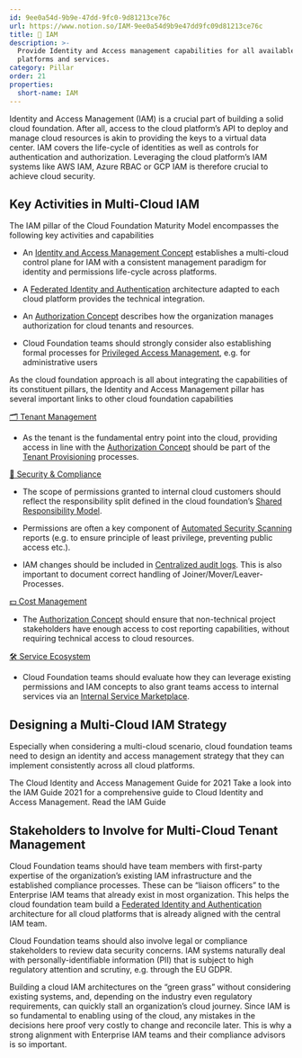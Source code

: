 ```yaml
---
id: 9ee0a54d-9b9e-47dd-9fc0-9d81213ce76c
url: https://www.notion.so/IAM-9ee0a54d9b9e47dd9fc09d81213ce76c
title: 🔐 IAM
description: >-
  Provide Identity and Access management capabilities for all available cloud
  platforms and services.
category: Pillar
order: 21
properties:
  short-name: IAM
---
```


Identity and Access Management (IAM) is a crucial part of building a solid cloud foundation. After all, access to the cloud platform’s API to deploy and manage cloud resources is akin to providing the keys to a virtual data center. IAM covers the life-cycle of identities as well as controls for authentication and authorization. Leveraging the cloud platform’s IAM systems like AWS IAM, Azure RBAC or GCP IAM is therefore crucial to achieve cloud security.

## Key Activities in Multi-Cloud IAM

The IAM pillar of the Cloud Foundation Maturity Model encompasses the following key activities and capabilities

- An [Identity and Access Management Concept](./identity-and-access-management-concept.md) establishes a multi-cloud control plane for IAM with a consistent management paradigm for identity and permissions life-cycle across platforms.

- A [Federated Identity and Authentication](./federated-identity-and-authentication.md) architecture adapted to each cloud platform provides the technical integration.

- An [Authorization Concept](./authorization-concept.md) describes how the organization manages authorization for cloud tenants and resources. 

- Cloud Foundation teams should strongly consider also establishing formal processes for [Privileged Access Management](./privileged-access-management.md), e.g. for administrative users

As the cloud foundation approach is all about integrating the capabilities of its constituent pillars, the Identity and Access Management pillar has several important links to other cloud foundation capabilities

[🗂 Tenant Management](../tenant-management/readme.md) 

- As the tenant is the fundamental entry point into the cloud, providing access in line with the [Authorization Concept](./authorization-concept.md) should be part of the [Tenant Provisioning](../tenant-management/tenant-provisioning.md) processes.

[🔖 Security & Compliance](../security-and-compliance/readme.md) 

- The scope of permissions granted to internal cloud customers should reflect the responsibility split defined in the cloud foundation’s [Shared Responsibility Model](../security-and-compliance/shared-responsibility-model.md).

- Permissions are often a key component of [Automated Security Scanning](../security-and-compliance/automated-security-scanning.md) reports (e.g. to ensure principle of least privilege, preventing public access etc.).

- IAM changes should be included in [Centralized audit logs](../security-and-compliance/centralized-audit-logs.md). This is also important to document correct handling of Joiner/Mover/Leaver-Processes.

[💵 Cost Management](../cost-management/readme.md) 

- The [Authorization Concept](./authorization-concept.md) should ensure that non-technical project stakeholders have enough access to cost reporting capabilities, without requiring technical access to cloud resources.

[🛠 Service Ecosystem](../service-ecosystem/readme.md) 

- Cloud Foundation teams should evaluate how they can leverage existing permissions and IAM concepts to also grant teams access to internal services via an [Internal Service Marketplace](../service-ecosystem/internal-service-marketplace.md).

## Designing a Multi-Cloud IAM Strategy

Especially when considering a multi-cloud scenario, cloud foundation teams need to design an identity and access management strategy that they can implement consistently across all cloud platforms. 

<!--notion-markdown-cms:raw-->
<CallToAction>
  <CtaHeader>The Cloud Identity and Access Management Guide for 2021</CtaHeader>
  <CtaText>Take a look into the IAM Guide 2021 for a comprehensive guide to Cloud Identity and Access Management.</CtaText>
  <CtaButton class="btn-primary" url="https://www.meshcloud.io/2021/01/19/the-cloud-identity-and-access-management-guide-for-2021/">Read the IAM Guide</CtaButton>
</CallToAction>

## Stakeholders to Involve for Multi-Cloud Tenant Management

Cloud Foundation teams should have team members with first-party expertise of the organization’s existing IAM infrastructure and the established compliance processes. These can be “liaison officers” to the Enterprise IAM teams that already exist in most organization. This helps the cloud foundation team build a [Federated Identity and Authentication](./federated-identity-and-authentication.md) architecture for all cloud platforms that is already aligned with the central IAM team. 

Cloud Foundation teams should also involve legal or compliance stakeholders to review data security concerns. IAM systems naturally deal with personally-identifiable information (PII) that is subject to high regulatory attention and scrutiny, e.g. through the EU GDPR.

Building a cloud IAM architectures on the “green grass” without considering existing systems, and, depending on the industry even regulatory requirements, can quickly stall an organization’s cloud journey. Since IAM is so fundamental to enabling using of the cloud, any mistakes in the decisions here proof very costly to change and reconcile later. This is why a strong alignment with Enterprise IAM teams and their compliance advisors is so important.